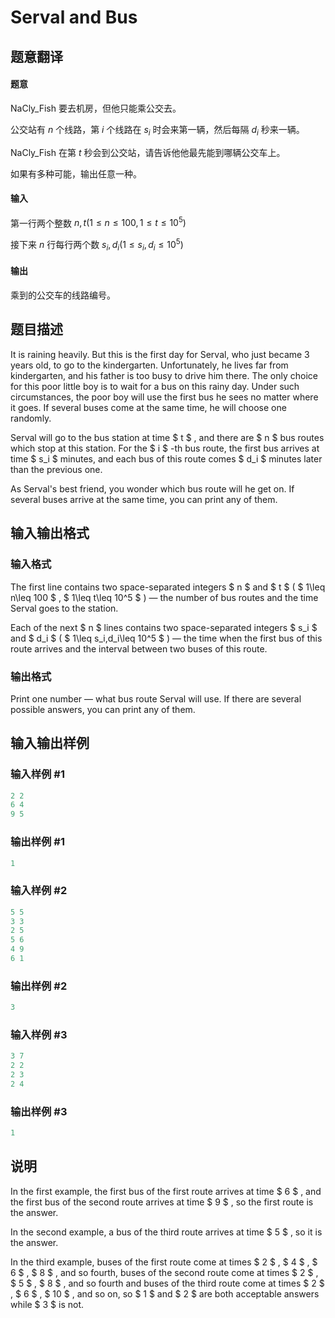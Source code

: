 # Serval and Bus

## 题意翻译

#### 题意

NaCly_Fish 要去机房，但他只能乘公交去。

公交站有 $n$ 个线路，第 $i$ 个线路在 $s_i$ 时会来第一辆，然后每隔 $d_i$ 秒来一辆。

NaCly_Fish 在第 $t$ 秒会到公交站，请告诉他他最先能到哪辆公交车上。

如果有多种可能，输出任意一种。

#### 输入

第一行两个整数 $n,t(1\le n\le 100, 1\le t\le 10^5)$

接下来 $n$ 行每行两个数 $s_i,d_i (1\le s_i,d_i\le 10^5)$

#### 输出

乘到的公交车的线路编号。

## 题目描述

It is raining heavily. But this is the first day for Serval, who just became 3 years old, to go to the kindergarten. Unfortunately, he lives far from kindergarten, and his father is too busy to drive him there. The only choice for this poor little boy is to wait for a bus on this rainy day. Under such circumstances, the poor boy will use the first bus he sees no matter where it goes. If several buses come at the same time, he will choose one randomly.

Serval will go to the bus station at time $ t $ , and there are $ n $ bus routes which stop at this station. For the $ i $ -th bus route, the first bus arrives at time $ s_i $ minutes, and each bus of this route comes $ d_i $ minutes later than the previous one.

As Serval's best friend, you wonder which bus route will he get on. If several buses arrive at the same time, you can print any of them.

## 输入输出格式

### 输入格式

The first line contains two space-separated integers $ n $ and $ t $ ( $ 1\leq n\leq 100 $ , $ 1\leq t\leq 10^5 $ ) — the number of bus routes and the time Serval goes to the station.

Each of the next $ n $ lines contains two space-separated integers $ s_i $ and $ d_i $ ( $ 1\leq s_i,d_i\leq 10^5 $ ) — the time when the first bus of this route arrives and the interval between two buses of this route.

### 输出格式

Print one number — what bus route Serval will use. If there are several possible answers, you can print any of them.

## 输入输出样例

### 输入样例 #1

```cpp
2 2
6 4
9 5

```
### 输出样例 #1

```cpp
1

```
### 输入样例 #2

```cpp
5 5
3 3
2 5
5 6
4 9
6 1

```
### 输出样例 #2

```cpp
3

```
### 输入样例 #3

```cpp
3 7
2 2
2 3
2 4

```
### 输出样例 #3

```cpp
1

```
## 说明

In the first example, the first bus of the first route arrives at time $ 6 $ , and the first bus of the second route arrives at time $ 9 $ , so the first route is the answer.

In the second example, a bus of the third route arrives at time $ 5 $ , so it is the answer.

In the third example, buses of the first route come at times $ 2 $ , $ 4 $ , $ 6 $ , $ 8 $ , and so fourth, buses of the second route come at times $ 2 $ , $ 5 $ , $ 8 $ , and so fourth and buses of the third route come at times $ 2 $ , $ 6 $ , $ 10 $ , and so on, so $ 1 $ and $ 2 $ are both acceptable answers while $ 3 $ is not.

